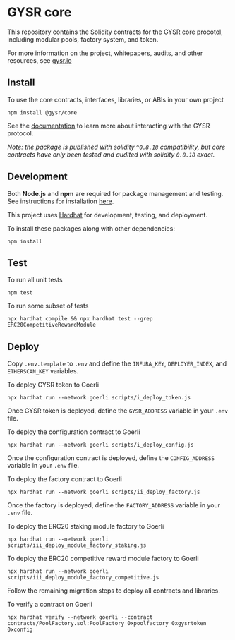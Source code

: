 # GYSR core

This repository contains the Solidity contracts for the GYSR core procotol, including modular pools, factory system, and token.

For more information on the project, whitepapers, audits, and other resources,
see [gysr.io](https://www.gysr.io/)


## Install

To use the core contracts, interfaces, libraries, or ABIs in your own project

```
npm install @gysr/core
```

See the [documentation](https://docs.gysr.io/developers) to learn more about interacting with the GYSR protocol.

*Note: the package is published with solidity `^0.8.18` compatibility, but core contracts have only been tested and audited with solidity `0.8.18` exact.*


## Development

Both **Node.js** and **npm** are required for package management and testing. See instructions
for installation [here](https://docs.npmjs.com/downloading-and-installing-node-js-and-npm).

This project uses [Hardhat](https://hardhat.org/docs) for development, testing, and deployment.

To install these packages along with other dependencies:
```
npm install
```


## Test

To run all unit tests
```
npm test
```

To run some subset of tests
```
npx hardhat compile && npx hardhat test --grep ERC20CompetitiveRewardModule
```


## Deploy

Copy `.env.template` to `.env` and define the `INFURA_KEY`, `DEPLOYER_INDEX`,
and `ETHERSCAN_KEY` variables.


To deploy GYSR token to Goerli
```
npx hardhat run --network goerli scripts/i_deploy_token.js
```

Once GYSR token is deployed, define the `GYSR_ADDRESS` variable in your `.env` file.


To deploy the configuration contract to Goerli
```
npx hardhat run --network goerli scripts/i_deploy_config.js
```

Once the configuration contract is deployed, define the `CONFIG_ADDRESS` variable in your `.env` file.


To deploy the factory contract to Goerli
```
npx hardhat run --network goerli scripts/ii_deploy_factory.js
```

Once the factory is deployed, define the `FACTORY_ADDRESS` variable in your `.env` file.


To deploy the ERC20 staking module factory to Goerli
```
npx hardhat run --network goerli scripts/iii_deploy_module_factory_staking.js
```


To deploy the ERC20 competitive reward module factory to Goerli
```
npx hardhat run --network goerli scripts/iii_deploy_module_factory_competitive.js
```

Follow the remaining migration steps to deploy all contracts and libraries.


To verify a contract on Goerli
```
npx hardhat verify --network goerli --contract contracts/PoolFactory.sol:PoolFactory 0xpoolfactory 0xgysrtoken 0xconfig
```

